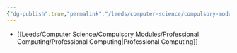```yaml
---
{"dg-publish":true,"permalink":"/leeds/computer-science/compulsory-modules/professional-computing/professional-computing/"}
---
```



- [[Leeds/Computer Science/Compulsory Modules/Professional Computing/Professional Computing\|Professional Computing]]

